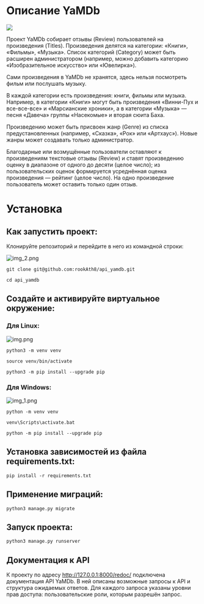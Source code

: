 # Описание YaMDb
![](https://img.shields.io/badge/YaMDB-black?style=for-the-badge&logo={LOGO}&logoColor=white)


Проект YaMDb собирает отзывы (Review) пользователей на произведения (Titles). Произведения делятся на категории: «Книги», «Фильмы», «Музыка». Список категорий (Category) может быть расширен администратором (например, можно добавить категорию «Изобразительное искусство» или «Ювелирка»).

Сами произведения в YaMDb не хранятся, здесь нельзя посмотреть фильм или послушать музыку.

В каждой категории есть произведения: книги, фильмы или музыка. Например, в категории «Книги» могут быть произведения «Винни-Пух и все-все-все» и «Марсианские хроники», а в категории «Музыка» — песня «Давеча» группы «Насекомые» и вторая сюита Баха.

Произведению может быть присвоен жанр (Genre) из списка предустановленных (например, «Сказка», «Рок» или «Артхаус»). Новые жанры может создавать только администратор.

Благодарные или возмущённые пользователи оставляют к произведениям текстовые отзывы (Review) и ставят произведению оценку в диапазоне от одного до десяти (целое число); из пользовательских оценок формируется усреднённая оценка произведения — рейтинг (целое число). На одно произведение пользователь может оставить только один отзыв.

# Установка
## Как запустить проект:
Клонируйте репозиторий и перейдите в него из командной строки:

![img_2.png](https://img.shields.io/badge/GitHub-100000?style=for-the-badge&logo=github&logoColor=white)
```
git clone git@github.com:rookAth8/api_yamdb.git

cd api_yamdb
```

## Создайте и активируйте виртуальное окружение:

### Для Linux:
![img.png](https://img.shields.io/badge/Linux-FCC624?style=for-the-badge&logo=linux&logoColor=black)

```
python3 -m venv venv

source venv/bin/activate

python3 -m pip install --upgrade pip
```

### Для Windows:
![img_1.png](https://img.shields.io/badge/Windows-0078D6?style=for-the-badge&logo=windows&logoColor=white)
```
python -m venv venv

venv\Scripts\activate.bat

python -m pip install --upgrade pip
```

## Установка зависимостей из файла requirements.txt:

```pip install -r requirements.txt```

## Применение миграций:

```python3 manage.py migrate```

## Запуск проекта:

```python3 manage.py runserver```

## Документация к API

К проекту по адресу http://127.0.0.1:8000/redoc/ подключена документация API YaMDb. В ней описаны возможные запросы к API и структура ожидаемых ответов. Для каждого запроса указаны уровни прав доступа: пользовательские роли, которым разрешён запрос.